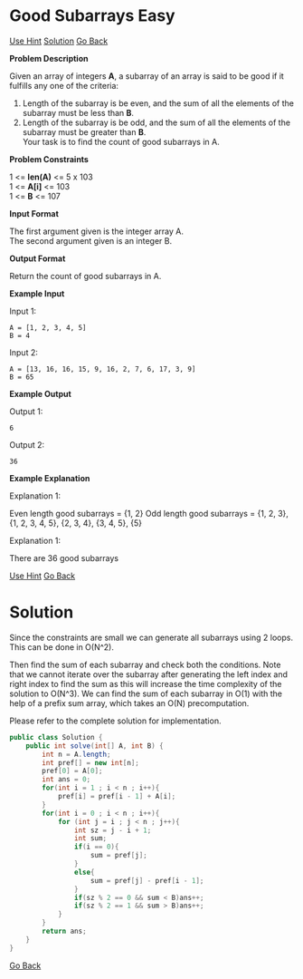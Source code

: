 # Good Subarrays Easy

[Use Hint](https://www.scaler.com/academy/mentee-dashboard/class/25460/homework/problems/16094/hints?navref=cl_pb_nv_tb)
[Solution](#Solution)
[Go Back](https://github.com/sahoog2/Preparation_Notes/blob/main/DSA/Array/2%20Problems.md)



**Problem Description**  

Given an array of integers  **A**, a subarray of an array is said to be good if it fulfills any one of the criteria:  
1. Length of the subarray is be even, and the sum of all the elements of the subarray must be less than  **B**.  
2. Length of the subarray is be odd, and the sum of all the elements of the subarray must be greater than  **B**.  
Your task is to find the count of good subarrays in A.

  
  
**Problem Constraints**  

1 <=  **len(A)**  <= 5 x 103  
1 <=  **A[i]**  <= 103  
1 <=  **B**  <= 107

  
  
**Input Format**  

The first argument given is the integer array A.  
The second argument given is an integer B.

  
  
**Output Format**  

Return the count of good subarrays in A.

  
  
**Example Input**  

Input 1:

```
A = [1, 2, 3, 4, 5]
B = 4

```

Input 2:

```
A = [13, 16, 16, 15, 9, 16, 2, 7, 6, 17, 3, 9]
B = 65

```

  
  
**Example Output**  

Output 1:

```
6

```

Output 2:

```
36

```

  
  
**Example Explanation**  

Explanation 1:

Even length good subarrays = {1, 2}
Odd length good subarrays = {1, 2, 3}, {1, 2, 3, 4, 5}, {2, 3, 4}, {3, 4, 5}, {5} 

Explanation 1:

There are 36 good subarrays

[Use Hint](https://www.scaler.com/academy/mentee-dashboard/class/25460/homework/problems/16094/hints?navref=cl_pb_nv_tb)
[Go Back](https://github.com/sahoog2/Preparation_Notes/blob/main/DSA/Array/2%20Problems.md)
# Solution

Since the constraints are small we can generate all subarrays using 2 loops. 
This can be done in O(N^2). 

Then find the sum of each subarray and check both the conditions.
Note that we cannot iterate over the subarray after generating the left index
and right index to find the sum as this will increase the time complexity of the solution to O(N^3). 
We can find the sum of each subarray in O(1) with the help of a prefix sum array, 
which takes an O(N) precomputation.

Please refer to the complete solution for implementation.

```java
public class Solution {
    public int solve(int[] A, int B) {
        int n = A.length;
        int pref[] = new int[n];
        pref[0] = A[0];
        int ans = 0;
        for(int i = 1 ; i < n ; i++){
            pref[i] = pref[i - 1] + A[i];
        }
        for(int i = 0 ; i < n ; i++){
            for (int j = i ; j < n ; j++){
                int sz = j - i + 1;
                int sum;
                if(i == 0){
                    sum = pref[j];
                }
                else{
                    sum = pref[j] - pref[i - 1];
                }
                if(sz % 2 == 0 && sum < B)ans++;
                if(sz % 2 == 1 && sum > B)ans++;
            }
        }
        return ans;
    }
}
```

[Go Back](https://github.com/sahoog2/Preparation_Notes/blob/main/DSA/Array/2%20Problems.md)
